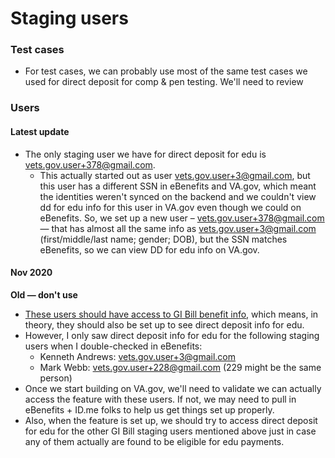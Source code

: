 # Staging users

### Test cases

- For test cases, we can probably use most of the same test cases we used for direct deposit for comp & pen testing. We'll need to review

### Users

#### Latest update

- The only staging user we have for direct deposit for edu is vets.gov.user+378@gmail.com. 
  - This actually started out as user vets.gov.user+3@gmail.com, but this user has a different SSN in eBenefits and VA.gov, which meant the identities weren't synced on the backend and we couldn't view dd for edu info for this user in VA.gov even though we could on eBenefits. So, we set up a new user – vets.gov.user+378@gmail.com — that has almost all the same info as vets.gov.user+3@gmail.com (first/middle/last name; gender; DOB), but the SSN matches eBenefits, so we can view DD for edu info on VA.gov.

#### Nov 2020

**Old — don't use**

- [These users should have access to GI Bill benefit info](https://github.com/department-of-veterans-affairs/va.gov-team-sensitive/blob/master/Administrative/vagov-users/staging-test-accounts-gibill.md), which means, in theory, they should also be set up to see direct deposit info for edu.
- However, I only saw direct deposit info for edu for the following staging users when I double-checked in eBenefits:
  - Kenneth Andrews: vets.gov.user+3@gmail.com
  - Mark Webb: vets.gov.user+228@gmail.com (229 might be the same person)
- Once we start building on VA.gov, we'll need to validate we can actually access the feature with these users. If not, we may need to pull in eBenefits + ID.me folks to help us get things set up properly.
- Also, when the feature is set up, we should try to access direct deposit for edu for the other GI Bill staging users mentioned above just in case any of them actually are found to be eligible for edu payments.
